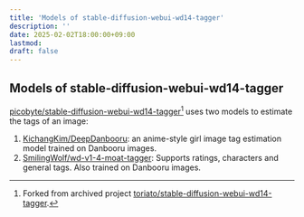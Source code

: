 ```yaml
---
title: 'Models of stable-diffusion-webui-wd14-tagger'
description: ''
date: 2025-02-02T18:00:00+09:00
lastmod: 
draft: false
---
```


## Models of stable-diffusion-webui-wd14-tagger

[picobyte/stable-diffusion-webui-wd14-tagger](https://github.com/picobyte/stable-diffusion-webui-wd14-tagger)[^1] uses two models to estimate the tags of an image:

1. [KichangKim/DeepDanbooru](https://github.com/KichangKim/DeepDanbooru?tab=readme-ov-file): an anime-style girl image tag estimation model trained on Danbooru images.
2. [SmilingWolf/wd-v1-4-moat-tagger](https://huggingface.co/SmilingWolf/wd-v1-4-moat-tagger-v2): Supports ratings, characters and general tags. Also trained on Danbooru images.

[^1]: Forked from archived project [toriato/stable-diffusion-webui-wd14-tagger](https://github.com/toriato/stable-diffusion-webui-wd14-tagger).
